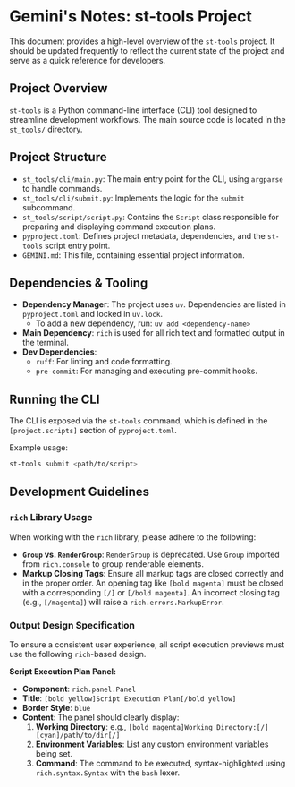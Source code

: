 # Gemini's Notes: st-tools Project

This document provides a high-level overview of the `st-tools` project. It should be updated frequently to reflect the current state of the project and serve as a quick reference for developers.

## Project Overview

`st-tools` is a Python command-line interface (CLI) tool designed to streamline development workflows. The main source code is located in the `st_tools/` directory.

## Project Structure

*   `st_tools/cli/main.py`: The main entry point for the CLI, using `argparse` to handle commands.
*   `st_tools/cli/submit.py`: Implements the logic for the `submit` subcommand.
*   `st_tools/script/script.py`: Contains the `Script` class responsible for preparing and displaying command execution plans.
*   `pyproject.toml`: Defines project metadata, dependencies, and the `st-tools` script entry point.
*   `GEMINI.md`: This file, containing essential project information.

## Dependencies & Tooling

*   **Dependency Manager**: The project uses `uv`. Dependencies are listed in `pyproject.toml` and locked in `uv.lock`.
    *   To add a new dependency, run: `uv add <dependency-name>`
*   **Main Dependency**: `rich` is used for all rich text and formatted output in the terminal.
*   **Dev Dependencies**:
    *   `ruff`: For linting and code formatting.
    *   `pre-commit`: For managing and executing pre-commit hooks.

## Running the CLI

The CLI is exposed via the `st-tools` command, which is defined in the `[project.scripts]` section of `pyproject.toml`.

Example usage:
```bash
st-tools submit <path/to/script>
```

## Development Guidelines

### `rich` Library Usage

When working with the `rich` library, please adhere to the following:

*   **`Group` vs. `RenderGroup`**: `RenderGroup` is deprecated. Use `Group` imported from `rich.console` to group renderable elements.
*   **Markup Closing Tags**: Ensure all markup tags are closed correctly and in the proper order. An opening tag like `[bold magenta]` must be closed with a corresponding `[/]` or `[/bold magenta]`. An incorrect closing tag (e.g., `[/magenta]`) will raise a `rich.errors.MarkupError`.

### Output Design Specification

To ensure a consistent user experience, all script execution previews must use the following `rich`-based design.

**Script Execution Plan Panel:**

*   **Component**: `rich.panel.Panel`
*   **Title**: `[bold yellow]Script Execution Plan[/bold yellow]`
*   **Border Style**: `blue`
*   **Content**: The panel should clearly display:
    1.  **Working Directory**: e.g., `[bold magenta]Working Directory:[/] [cyan]/path/to/dir[/]`
    2.  **Environment Variables**: List any custom environment variables being set.
    3.  **Command**: The command to be executed, syntax-highlighted using `rich.syntax.Syntax` with the `bash` lexer.